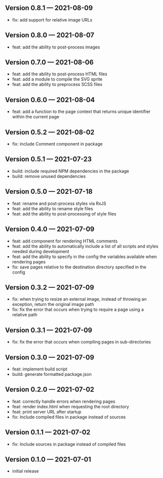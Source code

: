 ## Version 0.8.1 — 2021-08-09

- fix: add support for relative image URLs


## Version 0.8.0 — 2021-08-07

- feat: add the ability to post-process images


## Version 0.7.0 — 2021-08-06

- feat: add the ability to post-process HTML files
- feat: add a module to compile the SVG sprite
- feat: add the ability to preprocess SCSS files


## Version 0.6.0 — 2021-08-04

- feat: add a function to the page context that returns unique identifier within the current page


## Version 0.5.2 — 2021-08-02

- fix: include Comment component in package


## Version 0.5.1 — 2021-07-23

- build: include required NPM dependencies in the package
- build: remove unused dependencies


## Version 0.5.0 — 2021-07-18

- feat: rename and post-process styles via RxJS
- feat: add the ability to rename style files
- feat: add the ability to post-processing of style files


## Version 0.4.0 — 2021-07-09

- feat: add component for rendering HTML comments
- feat: add the ability to automatically include a list of all scripts and styles needed during development
- feat: add the ability to specify in the config the variables available when rendering pages
- fix: save pages relative to the destination directory specified in the config


## Version 0.3.2 — 2021-07-09

- fix: when trying to resize an external image, instead of throwing an exception, return the original image path
- fix: fix the error that occurs when trying to require a page using a relative path


## Version 0.3.1 — 2021-07-09

- fix: fix the error that occurs when compiling pages in sub-directories


## Version 0.3.0 — 2021-07-09

- feat: implement build script
- build: generate formatted package.json


## Version 0.2.0 — 2021-07-02

- feat: correctly handle errors when rendering pages
- feat: render index.html when requesting the root directory
- feat: print server URL after startup
- fix: Include compiled files in package instead of sources


## Version 0.1.1 — 2021-07-02

- fix: Include sources in package instead of compiled files


## Version 0.1.0 — 2021-07-01

- initial release

